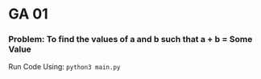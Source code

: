 # GA 01
### Problem: To find the values of a and b such that a + b = **Some Value**

Run Code Using: ```python3 main.py```
